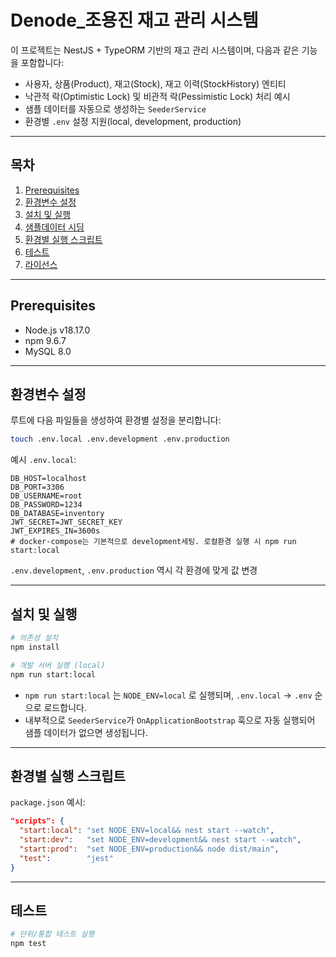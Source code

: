 # Denode_조용진 재고 관리 시스템

이 프로젝트는 NestJS + TypeORM 기반의 재고 관리 시스템이며, 다음과 같은 기능을 포함합니다:

* 사용자, 상품(Product), 재고(Stock), 재고 이력(StockHistory) 엔티티
* 낙관적 락(Optimistic Lock) 및 비관적 락(Pessimistic Lock) 처리 예시
* 샘플 데이터를 자동으로 생성하는 `SeederService`
* 환경별 `.env` 설정 지원(local, development, production)

---

## 목차

1. [Prerequisites](#prerequisites)
2. [환경변수 설정](#환경변수-설정)
3. [설치 및 실행](#설치-및-실행)
4. [샘플데이터 시딩](#샘플데이터-시딩)
5. [환경별 실행 스크립트](#환경별-실행-스크립트)
6. [테스트](#테스트)
7. [라이선스](#라이선스)

---

## Prerequisites

* Node.js v18.17.0
* npm 9.6.7
* MySQL 8.0

---

## 환경변수 설정

루트에 다음 파일들을 생성하여 환경별 설정을 분리합니다:

```bash
touch .env.local .env.development .env.production
```

예시 `.env.local`:

```dotenv
DB_HOST=localhost
DB_PORT=3306
DB_USERNAME=root
DB_PASSWORD=1234
DB_DATABASE=inventory
JWT_SECRET=JWT_SECRET_KEY
JWT_EXPIRES_IN=3600s
# docker-compose는 기본적으로 development세팅. 로컬환경 실행 시 npm run start:local
```

`.env.development`, `.env.production` 역시 각 환경에 맞게 값 변경

---

## 설치 및 실행

```bash
# 의존성 설치
npm install

# 개발 서버 실행 (local)
npm run start:local
```

* `npm run start:local` 는 `NODE_ENV=local` 로 실행되며, `.env.local` → `.env` 순으로 로드합니다.
* 내부적으로 `SeederService`가 `OnApplicationBootstrap` 훅으로 자동 실행되어 샘플 데이터가 없으면 생성됩니다.

---

## 환경별 실행 스크립트

`package.json` 예시:

```json
"scripts": {
  "start:local": "set NODE_ENV=local&& nest start --watch",
  "start:dev":   "set NODE_ENV=development&& nest start --watch",
  "start:prod":  "set NODE_ENV=production&& node dist/main",
  "test":        "jest"
}

```

---

## 테스트

```bash
# 단위/통합 테스트 실행
npm test
```
